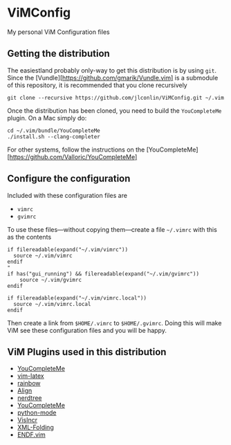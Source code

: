 # ViMConfig
My personal ViM Configuration files

## Getting the distribution
The easiestland probably only-way to get this distribution is by using `git`. Since the [Vundle][https://github.com/gmarik/Vundle.vim] is a submodule of this repository, it is recommended that you clone recursively

    git clone --recursive https://github.com/jlconlin/ViMConfig.git ~/.vim

Once the distribution has been cloned, you need to build the `YouCompleteMe` plugin. On a Mac simply do:

    cd ~/.vim/bundle/YouCompleteMe
    ./install.sh --clang-completer
For other systems, follow the instructions on the [YouCompleteMe][https://github.com/Valloric/YouCompleteMe]

## Configure the configuration
Included with these configuration files are

 - `vimrc`
 - `gvimrc`

To use these files—without copying them—create a file `~/.vimrc` with this as the contents

    if filereadable(expand("~/.vim/vimrc"))
      source ~/.vim/vimrc
    endif
    "
    if has("gui_running") && filereadable(expand("~/.vim/gvimrc"))
        source ~/.vim/gvimrc
    endif

    if filereadable(expand("~/.vim/vimrc.local"))
      source ~/.vim/vimrc.local
    endif
Then create a link from `$HOME/.vimrc` to `$HOME/.gvimrc`. Doing this will make ViM see these configuration files and you will be happy.

## ViM Plugins used in this distribution

 - [YouCompleteMe](https://github.com/Valloric/YouCompleteMe)
 - [vim-latex](https://github.com/neosimsim/vim-latex)
 - [rainbow](https://github.com/oblitum/rainbow)
 - [Align](https://github.com/JLimperg/Align)
 - [nerdtree](https://github.com/scrooloose/nerdtree)
 - [YouCompleteMe](https://github.com/Valloric/YouCompleteMe)
 - [python-mode](https://github.com/klen/python-mode)
 - [VisIncr](https://github.com/vim-scripts/VisIncr)
 - [XML-Folding](https://github.com/vim-scripts/XML-Folding)
 - [ENDF.vim](https://github.com/jlconlin/ENDF.vim)

